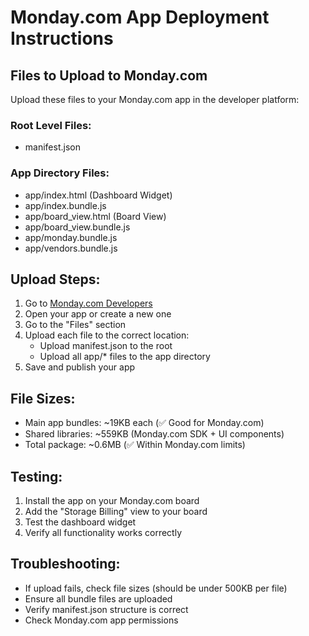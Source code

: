 # Monday.com App Deployment Instructions

## Files to Upload to Monday.com

Upload these files to your Monday.com app in the developer platform:

### Root Level Files:
- manifest.json

### App Directory Files:
- app/index.html (Dashboard Widget)
- app/index.bundle.js
- app/board_view.html (Board View)
- app/board_view.bundle.js
- app/monday.bundle.js
- app/vendors.bundle.js

## Upload Steps:

1. Go to [Monday.com Developers](https://developers.monday.com/)
2. Open your app or create a new one
3. Go to the "Files" section
4. Upload each file to the correct location:
   - Upload manifest.json to the root
   - Upload all app/* files to the app directory
5. Save and publish your app

## File Sizes:
- Main app bundles: ~19KB each (✅ Good for Monday.com)
- Shared libraries: ~559KB (Monday.com SDK + UI components)
- Total package: ~0.6MB (✅ Within Monday.com limits)

## Testing:
1. Install the app on your Monday.com board
2. Add the "Storage Billing" view to your board
3. Test the dashboard widget
4. Verify all functionality works correctly

## Troubleshooting:
- If upload fails, check file sizes (should be under 500KB per file)
- Ensure all bundle files are uploaded
- Verify manifest.json structure is correct
- Check Monday.com app permissions
